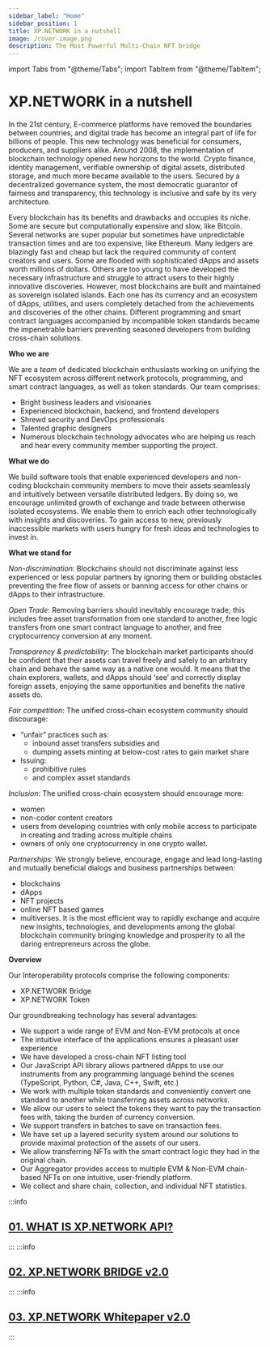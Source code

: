 ```yaml
---
sidebar_label: "Home"
sidebar_position: 1
title: XP.NETWORK in a nutshell
image: /cover-image.png
description: The Most Powerful Multi-Chain NFT bridge
---
```


import Tabs from "@theme/Tabs";
import TabItem from "@theme/TabItem";

# XP.NETWORK in a nutshell

In the 21st century, E-commerce platforms have removed the boundaries between countries, and digital trade has become an integral part of life for billions of people. This new technology was beneficial for consumers, producers, and suppliers alike. Around 2008, the implementation of blockchain technology opened new horizons to the world. Crypto finance, identity management, verifiable ownership of digital assets, distributed storage, and much more became available to the users. Secured by a decentralized governance system, the most democratic guarantor of fairness and transparency, this technology is inclusive and safe by its very architecture.

Every blockchain has its benefits and drawbacks and occupies its niche. Some are secure but computationally expensive and slow, like Bitcoin. Several networks are super popular but sometimes have unpredictable transaction times and are too expensive, like Ethereum. Many ledgers are blazingly fast and cheap but lack the required community of content creators and users. Some are flooded with sophisticated dApps and assets worth millions of dollars. Others are too young to have developed the necessary infrastructure and struggle to attract users to their highly innovative discoveries. However, most blockchains are built and maintained as sovereign isolated islands. Each one has its currency and an ecosystem of dApps, utilities, and users completely detached from the achievements and discoveries of the other chains. Different programming and smart contract languages accompanied by incompatible token standards became the impenetrable barriers preventing seasoned developers from building cross-chain solutions.

**Who we are**

We are a _team_ of dedicated blockchain enthusiasts working on unifying the NFT ecosystem across different network protocols, programming, and smart contract languages, as well as token standards.
Our team comprises:

- Bright business leaders and visionaries
- Experienced blockchain, backend, and frontend developers
- Shrewd security and DevOps professionals
- Talented graphic designers
- Numerous blockchain technology advocates who are helping us reach and hear every community member supporting the project.

**What we do**

We build software tools that enable experienced developers and non-coding blockchain community members to move their assets seamlessly and intuitively between versatile distributed ledgers. By doing so, we encourage unlimited growth of exchange and trade between otherwise isolated ecosystems. We enable them to enrich each other technologically with insights and discoveries. To gain access to new, previously inaccessible markets with users hungry for fresh ideas and technologies to invest in.

**What we stand for**

_Non-discrimination_: Blockchains should not discriminate against less experienced or less popular partners by ignoring them or building obstacles preventing the free flow of assets or banning access for other chains or dApps to their infrastructure.

_Open Trade_: Removing barriers should inevitably encourage trade; this includes free asset transformation from one standard to another, free logic transfers from one smart contract language to another, and free cryptocurrency conversion at any moment.

_Transparency & predictability_: The blockchain market participants should be confident that their assets can travel freely and safely to an arbitrary chain and behave the same way as a native one would. It means that the chain explorers, wallets, and dApps should ‘see’ and correctly display foreign assets, enjoying the same opportunities and benefits the native assets do.

_Fair competition_: The unified cross-chain ecosystem community should discourage:

- “unfair” practices such as:
  - inbound asset transfers subsidies and
  - dumping assets minting at below-cost rates to gain market share
- Issuing:
  - prohibitive rules
  - and complex asset standards

_Inclusion_: The unified cross-chain ecosystem should encourage more:

- women
- non-coder content creators
- users from developing countries with only mobile access to participate in creating and trading across multiple chains
- owners of only one cryptocurrency in one crypto wallet.

_Partnerships_: We strongly believe, encourage, engage and lead long-lasting and mutually beneficial dialogs and business partnerships between:

- blockchains
- dApps
- NFT projects
- online NFT based games
- multiverses.
  It is the most efficient way to rapidly exchange and acquire new insights, technologies, and developments among the global blockchain community bringing knowledge and prosperity to all the daring entrepreneurs across the globe.

**Overview**

Our Interoperability protocols comprise the following components:

- XP.NETWORK Bridge
- XP.NETWORK Token

Our groundbreaking technology has several advantages:

- We support a wide range of EVM and Non-EVM protocols at once
- The intuitive interface of the applications ensures a pleasant user experience
- We have developed a cross-chain NFT listing tool
- Our JavaScript API library allows partnered dApps to use our instruments from any programming language behind the scenes (TypeScript, Python, C#, Java, C++, Swift, etc.)
- We work with multiple token standards and conveniently convert one standard to another while transferring assets across networks.
- We allow our users to select the tokens they want to pay the transaction fees with, taking the burden of currency conversion.
- We support transfers in batches to save on transaction fees.
- We have set up a layered security system around our solutions to provide maximal protection of the assets of our users.
- We allow transferring NFTs with the smart contract logic they had in the original chain.
- Our Aggregator provides access to multiple EVM & Non-EVM chain-based NFTs on one intuitive, user-friendly platform.
- We collect and share chain, collection, and individual NFT statistics.

:::info

## [01. WHAT IS XP.NETWORK API?](./API/usage.md)

:::
:::info

## [02. XP.NETWORK BRIDGE v2.0](./Multibridge2.0/introduction.md)

:::
:::info

## [03. XP.NETWORK Whitepaper v2.0](./Whitepaper2.0/introduction.md)

:::
